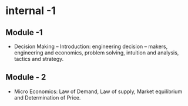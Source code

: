 # internal -1

## Module -1
* Decision Making – Introduction: engineering decision – makers, engineering and economics, problem solving, intuition and analysis, tactics and strategy.

## Module - 2
* Micro Economics: Law of Demand, Law of supply, Market equilibrium and Determination of Price.